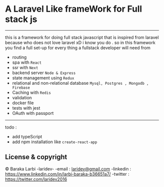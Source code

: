 # A Laravel Like frameWork for Full stack js

---
this is a framework for doing full stack javascript that is inspired from laravel because who does not love laravel xD 
i know you do .
so in this framework you find a full set-up for every thing  a fullstack developer will need from 
  * routing 
  * spa with `React` 
  * ssr with `Next`
  * backend server `Node & Express`
  * state management using `Redux`
  * relational and non-relational database `Mysql, Postgres , Mongodb , Firebase`
  * Caching with `Redis`
  * validation 
  * docker file
  * tests with jest
  * OAuth with passport
---
todo  :
  - add typeScript
  - add npm installation like `create-react-app`

## License & copyright
© Baraka Larbi -laridev-
-email    : laridev@gmail.com
-linkedin : https://www.linkedin.com/in/larbi-baraka-b36651a7/
-twitter  : https://twitter.com/laridev2016


